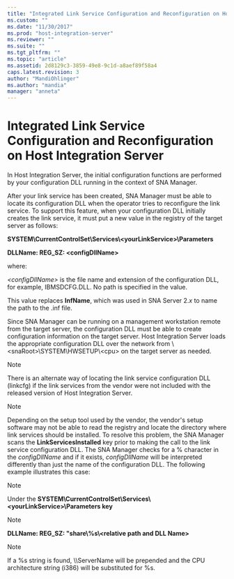 ```yaml
---
title: "Integrated Link Service Configuration and Reconfiguration on Host Integration Server2 | Microsoft Docs"
ms.custom: ""
ms.date: "11/30/2017"
ms.prod: "host-integration-server"
ms.reviewer: ""
ms.suite: ""
ms.tgt_pltfrm: ""
ms.topic: "article"
ms.assetid: 2d8129c3-3859-49e8-9c1d-a8aef89f58a4
caps.latest.revision: 3
author: "MandiOhlinger"
ms.author: "mandia"
manager: "anneta"
---
```

# Integrated Link Service Configuration and Reconfiguration on Host Integration Server
In Host Integration Server, the initial configuration functions are performed by your configuration DLL running in the context of SNA Manager.  
  
 After your link service has been created, SNA Manager must be able to locate its configuration DLL when the operator  tries to reconfigure the link service. To support this feature, when your configuration DLL initially creates the link service, it must put a new value in the registry of the target server as follows:  
  
 **SYSTEM\CurrentControlSet\Services\\<yourLinkService\>\Parameters**  
  
 **DLLName: REG_SZ: \<configDllName>**  
  
 where:  
  
 *\<configDllName>* is the file name and extension of the configuration DLL, for example, IBMSDCFG.DLL. No path is specified in the value.  
  
 This value replaces **InfName**, which was used in SNA Server 2.*x* to name the path to the .inf file.  
  
 Since SNA Manager can be running on a management workstation remote from the target server, the configuration DLL must be able to create configuration information on the target server. Host Integration Server loads the appropriate configuration DLL over the network from \\<snaRoot\>\SYSTEM\HWSETUP\\<cpu\> on the target server as needed.  
  
> [!NOTE]
>  There is an alternate way of locating the link service configuration DLL (linkcfg) if the link services from the vendor were not included with the released version of Host Integration Server.  
  
> [!NOTE]
>  Depending on the setup tool used by the vendor, the vendor's setup software may not be able to read the registry and locate the directory where link services should be installed. To resolve this problem, the SNA Manager scans the **LinkServicesInstalled** key prior to making the call to the link service configuration DLL. The SNA Manager checks for a % character in the *configDllName* and if it exists, *configDllName* will be interpreted differently than just the name of the configuration DLL. The following example illustrates this case:  
  
> [!NOTE]
>  Under the **SYSTEM\CurrentControlSet\Services\\<yourLinkService\>\Parameters key**  
  
> [!NOTE]
>  **DLLName: REG_SZ: "share\\%s\\<relative path and DLL Name\>**  
  
> [!NOTE]
>  If a %s string is found, \\\ServerName will be prepended and the CPU architecture string (i386) will be substituted for %s.